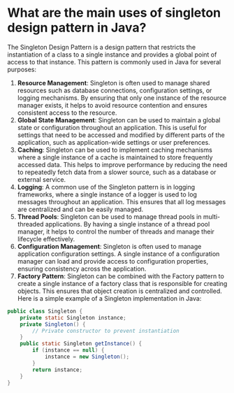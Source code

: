 # What are the main uses of singleton design pattern in Java?
The Singleton Design Pattern is a design pattern that restricts the instantiation of a class to a single instance and provides a global point of access to that instance. This pattern is commonly used in Java for several purposes:
1. **Resource Management**: Singleton is often used to manage shared resources such as database connections, configuration settings, or logging mechanisms. By ensuring that only one instance of the resource manager exists, it helps to avoid resource contention and ensures consistent access to the resource.
2. **Global State Management**: Singleton can be used to maintain a global state or configuration throughout an application. This is useful for settings that need to be accessed and modified by different parts of the application, such as application-wide settings or user preferences.
3. **Caching**: Singleton can be used to implement caching mechanisms where a single instance of a cache is maintained to store frequently accessed data. This helps to improve performance by reducing the need to repeatedly fetch data from a slower source, such as a database or external service.
4. **Logging**: A common use of the Singleton pattern is in logging frameworks, where a single instance of a logger is used to log messages throughout an application. This ensures that all log messages are centralized and can be easily managed.
5. **Thread Pools**: Singleton can be used to manage thread pools in multi-threaded applications. By having a single instance of a thread pool manager, it helps to control the number of threads and manage their lifecycle effectively.
6. **Configuration Management**: Singleton is often used to manage application configuration settings. A single instance of a configuration manager can load and provide access to configuration properties, ensuring consistency across the application.
7. **Factory Pattern**: Singleton can be combined with the Factory pattern to create a single instance of a factory class that is responsible for creating objects. This ensures that object creation is centralized and controlled.
Here is a simple example of a Singleton implementation in Java:
```java
public class Singleton {
    private static Singleton instance;
    private Singleton() {
        // Private constructor to prevent instantiation
    }
    public static Singleton getInstance() {
        if (instance == null) {
            instance = new Singleton();
        }
        return instance;
    }
}
```
